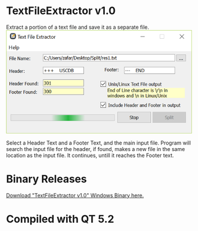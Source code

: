 # TextFileExtractor v1.0
Extract a portion of a text file and save it as a separate file.
![Screenshot](TextExtractor.png)

Select a Header Text and a Footer Text, and the main input file.
Program will search the input file for the header, if found, makes a new file in the same location as the input file. 
It continues, untill it reaches the Footer text.

# Binary Releases
[Download "TextFileExtractor v1.0" Windows Binary here.](https://github.com/rayanelectro/TextFileExtractor/releases/download/1.0/TextFileExtractor-v1.0-BIN.rar)

# Compiled with QT 5.2
